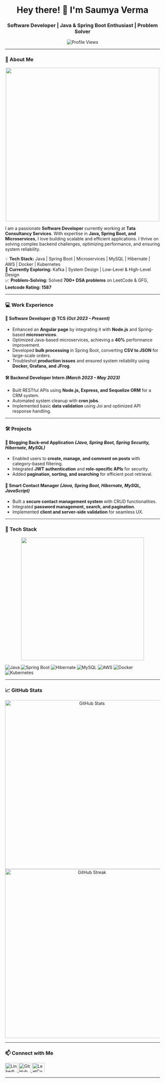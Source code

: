 <h1 align="center">Hey there! 👋 I'm Saumya Verma</h1>

<h3 align="center">Software Developer | Java & Spring Boot Enthusiast | Problem Solver</h3>

<p align="center">
  <img src="https://komarev.com/ghpvc/?username=SaumyaVerma20&label=Profile%20views&color=0e75b6&style=flat" alt="Profile Views" />
</p>

---

### 🚀 About Me

<p align="center">
  <img src="https://media.giphy.com/media/qgQUggAC3Pfv687qPC/giphy.gif" width="500" />
</p>

I am a passionate **Software Developer** currently working at **Tata Consultancy Services**. With expertise in **Java, Spring Boot, and Microservices**, I love building scalable and efficient applications. I thrive on solving complex backend challenges, optimizing performance, and ensuring system reliability.

💡 **Tech Stack:** Java | Spring Boot | Microservices | MySQL | Hibernate | AWS | Docker | Kubernetes  
📖 **Currently Exploring:** Kafka | System Design | Low-Level & High-Level Design  
📈 **Problem-Solving:** Solved **700+ DSA problems** on LeetCode & GFG, **Leetcode Rating: 1587**

---

### 💻 Work Experience

#### 🚀 Software Developer @ TCS *(Oct 2023 – Present)*
- Enhanced an **Angular page** by integrating it with **Node.js** and Spring-based **microservices**.
- Optimized Java-based microservices, achieving a **40%** performance improvement.
- Developed **bulk processing** in Spring Boot, converting **CSV to JSON** for large-scale orders.
- Troubleshot **production issues** and ensured system reliability using **Docker, Grafana, and JFrog**.

#### 🛠 Backend Developer Intern *(March 2023 – May 2023)*
- Built RESTful APIs using **Node.js, Express, and Sequelize ORM** for a CRM system.
- Automated system cleanup with **cron jobs**.
- Implemented basic **data validation** using Joi and optimized API response handling.

---

### 🛠 Projects

#### 📌 **Blogging Back-end Application** *(Java, Spring Boot, Spring Security, Hibernate, MySQL)*
- Enabled users to **create, manage, and comment on posts** with category-based filtering.
- Integrated **JWT authentication** and **role-specific APIs** for security.
- Added **pagination, sorting, and searching** for efficient post retrieval.

#### 📌 **Smart Contact Manager** *(Java, Spring Boot, Hibernate, MySQL, JavaScript)*
- Built a **secure contact management system** with CRUD functionalities.
- Integrated **password management, search, and pagination**.
- Implemented **client and server-side validation** for seamless UX.

---

### 🔧 Tech Stack

<p align="center">
  <img src="https://media.giphy.com/media/ZVik7pBtu9dNS/giphy.gif" width="400" />
</p>

![Java](https://img.shields.io/badge/Java-ED8B00?style=for-the-badge&logo=java&logoColor=white)
![Spring Boot](https://img.shields.io/badge/Spring_Boot-6DB33F?style=for-the-badge&logo=spring&logoColor=white)
![Hibernate](https://img.shields.io/badge/Hibernate-59666C?style=for-the-badge&logo=hibernate&logoColor=white)
![MySQL](https://img.shields.io/badge/MySQL-4479A1?style=for-the-badge&logo=mysql&logoColor=white)
![AWS](https://img.shields.io/badge/AWS-232F3E?style=for-the-badge&logo=amazon-aws&logoColor=white)
![Docker](https://img.shields.io/badge/Docker-2496ED?style=for-the-badge&logo=docker&logoColor=white)
![Kubernetes](https://img.shields.io/badge/Kubernetes-326CE5?style=for-the-badge&logo=kubernetes&logoColor=white)

---

### 📈 GitHub Stats

<p align="center">
  <img src="https://github-readme-stats.vercel.app/api?username=SaumyaVerma20&show_icons=true&theme=radical" alt="GitHub Stats" width=550/>
  <img src="https://github-readme-streak-stats.herokuapp.com/?user=SaumyaVerma20&theme=radical" alt="GitHub Streak" width=550/>
</p>

---

### 📫 Connect with Me

<p align="left">
  <a href="https://linkedin.com/in/saumya-verma09" target="_blank">
    <img src="https://raw.githubusercontent.com/rahuldkjain/github-profile-readme-generator/master/src/images/icons/Social/linked-in-alt.svg" alt="LinkedIn" height="30" width="40" />
  </a>
  <a href="https://github.com/SaumyaVerma20" target="_blank">
    <img src="https://raw.githubusercontent.com/rahuldkjain/github-profile-readme-generator/master/src/images/icons/Social/github.svg" alt="GitHub" height="30" width="40" />
  </a>
  <a href="https://leetcode.com/u/saumyav09/" target="_blank">
    <img src="https://raw.githubusercontent.com/rahuldkjain/github-profile-readme-generator/master/src/images/icons/Social/leet-code.svg" alt="LeetCode" height="30" width="40" />
  </a>
</p>

---


